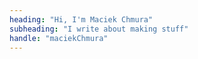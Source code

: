 ```yaml
---
heading: "Hi, I'm Maciek Chmura"
subheading: "I write about making stuff"
handle: "maciekChmura"
---
```

